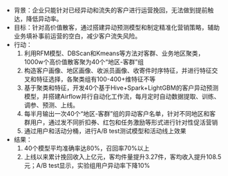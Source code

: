 - 背景：企业只能针对已经异动和流失的客户进行运营挽回，无法做到提前触达，降低异动率。
- 目标：针对高价值散客，通过搭建异动预测模型和制定精准化营销策略，辅助业务填补事前运营的空白，减少客户流失风险。
- 行动：
    1. 利用RFM模型、DBScan和Kmeans等方法对客群、业务地区聚类，1000w个高价值散客聚为40个“地区-客群”组
    2. 构造客户画像、地区画像、收派员画像、收寄件时序特征，并进行特征交叉和特征选择，各聚类组有100-400+维特征不等
    3. 基于聚类和特征，开发40个基于Hive+Spark+LightGBM的客户异动预测模型，并搭建Airflow并行自动化工作流，每月定时自动数据提取、训练、调参、预测、上线。
    4. 每半月输出一次40个“地区-客群”组的异动客户名单，针对不同地区和客群用户，通过发不同折扣券、红包和任务激励等形式进行针对性促活营销
    5. 通过用户和活动分桶，进行A/B test测试模型和活动线上效果 
- 结果：
    1. 40个模型平均准确率达80%，召回率70%以上
    2. 上线以来累计挽回收入上亿元，客均件量提升3.27件，客均收入提升108.5元；A/B test显示，实验组用户异动率下降10% 
